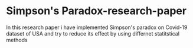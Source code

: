 # Simpson's Paradox-research-paper
In this research paper i have implemented Simpson's paradox on Covid-19 dataset of USA and try to reduce its effect by using differnet statitstical methods
